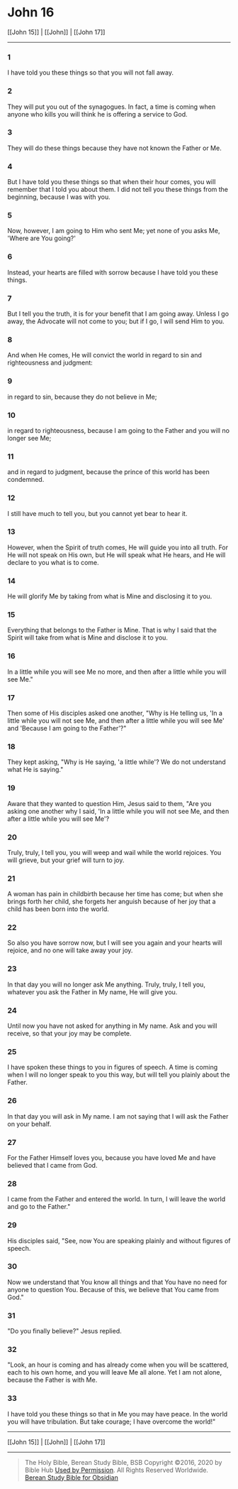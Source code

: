 # John 16

[[John 15]] | [[John]] | [[John 17]]

---

### 1
I have told you these things so that you will not fall away.

### 2
They will put you out of the synagogues. In fact, a time is coming when anyone who kills you will think he is offering a service to God.

### 3
They will do these things because they have not known the Father or Me.

### 4
But I have told you these things so that when their hour comes, you will remember that I told you about them. I did not tell you these things from the beginning, because I was with you.

### 5
Now, however, I am going to Him who sent Me; yet none of you asks Me, 'Where are You going?'

### 6
Instead, your hearts are filled with sorrow because I have told you these things.

### 7
But I tell you the truth, it is for your benefit that I am going away. Unless I go away, the Advocate will not come to you; but if I go, I will send Him to you.

### 8
And when He comes, He will convict the world in regard to sin and righteousness and judgment:

### 9
in regard to sin, because they do not believe in Me;

### 10
in regard to righteousness, because I am going to the Father and you will no longer see Me;

### 11
and in regard to judgment, because the prince of this world has been condemned.

### 12
I still have much to tell you, but you cannot yet bear to hear it.

### 13
However, when the Spirit of truth comes, He will guide you into all truth. For He will not speak on His own, but He will speak what He hears, and He will declare to you what is to come.

### 14
He will glorify Me by taking from what is Mine and disclosing it to you.

### 15
Everything that belongs to the Father is Mine. That is why I said that the Spirit will take from what is Mine and disclose it to you.

### 16
In a little while you will see Me no more, and then after a little while you will see Me."

### 17
Then some of His disciples asked one another, "Why is He telling us, 'In a little while you will not see Me, and then after a little while you will see Me' and 'Because I am going to the Father'?"

### 18
They kept asking, "Why is He saying, 'a little while'? We do not understand what He is saying."

### 19
Aware that they wanted to question Him, Jesus said to them, "Are you asking one another why I said, 'In a little while you will not see Me, and then after a little while you will see Me'?

### 20
Truly, truly, I tell you, you will weep and wail while the world rejoices. You will grieve, but your grief will turn to joy.

### 21
A woman has pain in childbirth because her time has come; but when she brings forth her child, she forgets her anguish because of her joy that a child has been born into the world.

### 22
So also you have sorrow now, but I will see you again and your hearts will rejoice, and no one will take away your joy.

### 23
In that day you will no longer ask Me anything. Truly, truly, I tell you, whatever you ask the Father in My name, He will give you.

### 24
Until now you have not asked for anything in My name. Ask and you will receive, so that your joy may be complete.

### 25
I have spoken these things to you in figures of speech. A time is coming when I will no longer speak to you this way, but will tell you plainly about the Father.

### 26
In that day you will ask in My name. I am not saying that I will ask the Father on your behalf.

### 27
For the Father Himself loves you, because you have loved Me and have believed that I came from God.

### 28
I came from the Father and entered the world. In turn, I will leave the world and go to the Father."

### 29
His disciples said, "See, now You are speaking plainly and without figures of speech.

### 30
Now we understand that You know all things and that You have no need for anyone to question You. Because of this, we believe that You came from God."

### 31
"Do you finally believe?" Jesus replied.

### 32
"Look, an hour is coming and has already come when you will be scattered, each to his own home, and you will leave Me all alone. Yet I am not alone, because the Father is with Me.

### 33
I have told you these things so that in Me you may have peace. In the world you will have tribulation. But take courage; I have overcome the world!"

---

[[John 15]] | [[John]] | [[John 17]]

---

> The Holy Bible, Berean Study Bible, BSB
> Copyright &copy;2016, 2020 by Bible Hub
> [Used by Permission](https://berean.bible/terms.htm). All Rights Reserved Worldwide.
> [Berean Study Bible for Obsidian](https://github.com/gapmiss/berean-study-bible-for-obsidian)

